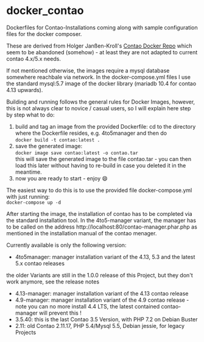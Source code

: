 # docker_contao
Dockerfiles for Contao-Installations coming along with sample configuration files for the docker composer.

These are derived from Holger Janßen-Kroll's [Contao Docker Repo](https://github.com/hojak/docker_contao) which seem to be abandoned (somehow) - at least they are not adapted to current contao 4.x/5.x needs.

If not mentioned otherwise, the images require a mysql database somewhere reachbale via network. In the docker-compose.yml files I use the standard mysql:5.7 image of the docker library (mariadb 10.4 for contao 4.13 upwards).

Building and running follows the general rules for Docker Images, however, this is not always clear to novice / casual users, so I will explain here step by step what to do:

1. build and tag an image from the provided Dockerfile:
cd to the directory where the Dockerfile resides, e.g. 4to5manager and then do  
`docker build -t contao:latest .`
2. save the generated image:  
`docker image save contao:latest -o contao.tar`  
this will save the generated image to the file contao.tar - you can then load this later without having to re-build in case you deleted it in the meantime.
3. now you are ready to start - enjoy :smile:

The easiest way to do this is to use the provided file docker-compose.yml with just running:  
`docker-compose up -d`

After starting the image, the installation of contao has to be completed via the standard installation tool. In the 4to5-manager variant, the manager has to be called on the address http://localhost:80/contao-manager.phar.php as mentioned in the installation manual of the contao menager.

Currently available is only the following version:
- 4to5manager: manager installation variant of the 4.13, 5.3 and the latest 5.x contao releases

the older Variants are still in the 1.0.0 release of this Project, but they don't work anymore, see the release notes
- 4.13-manager: manager installation variant of the 4.13 contao release
- 4.9-manager: manager installation variant of the 4.9 contao release - note you can no more install 4.4 LTS, the latest contained contao-manager will prevent this !  
- 3.5.40: this is the last Contao 3.5 Version, with PHP 7.2 on Debian Buster  
- 2.11: old Contao 2.11.17, PHP 5.4/Mysql 5.5, Debian jessie, for legacy Projects

